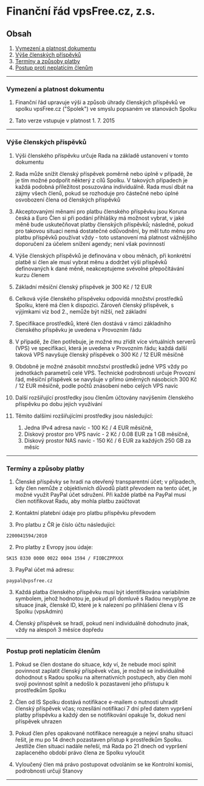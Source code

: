Finanční řád vpsFree.cz, z.s.
=============================

## Obsah
1. [Vymezení a platnost dokumentu](#vymezení-a-platnost-dokumentu)
2. [Výše členských příspěvků](#výše-členských-příspěvků)
3. [Termíny a způsoby platby](#termíny-a-způsoby-platby)
4. [Postup proti neplatícím členům](#postup-proti-neplatícím-členům)

---
### Vymezení a platnost dokumentu


1. Finanční řád upravuje výši a způsob úhrady členských příspěvků ve spolku
vpsFree.cz ("Spolek") ve smyslu popsaném ve stanovách Spolku

2. Tato verze vstupuje v platnost 1. 7. 2015

---
### Výše členských příspěvků


1. Výši členského příspěvku určuje Rada na základě ustanovení v tomto dokumentu

2. Rada může snížit členský příspěvek poměrně nebo úplně v případě, že je tím
možné podpořit některý z cílů Spolku. V takových případech je každá podobná
příležitost posuzována individuálně. Rada musí dbát na zájmy všech členů, pokud
se rozhoduje pro částečné nebo úplné osvobození člena od členských příspěvků

3. Akceptovanými měnami pro platbu členského příspěvku jsou Koruna česká a Euro
Člen si při podání přihlášky má možnost vybrat, v jaké měně bude uskutečňovat
platby členských příspěvků; následně, pokud pro takovou situaci nemá dostatečné
odůvodnění, by měl tuto měnu pro platbu příspěvků používat vždy - toto
ustanovení má platnost vážnějšího doporučení za účelem snížení agendy; není
však povinností

4. Výše členských příspěvků je definována v obou měnách, při konkrétní platbě
si člen ale musí vybrat měnu a dodržet výši příspěvků definovaných k dané měně,
neakceptujeme svévolné přepočítávání kurzu členem

5. Základní měsíční členský příspěvek je 300 Kč / 12 EUR

6. Celková výše členského příspěveku odpovídá množství prostředků Spolku,
které má člen k dispozici. Zároveň členský příspěvek,
s výjimkami viz bod 2., nemůže být nižší, než základní

7. Specifikace prostředků, které člen dostává v rámci základního členského
příspěvku je uvedena v Provozním řádu

8. V případě, že člen potřebuje, je možné mu zřídit více virtuálních serverů
(VPS) ve specifikaci, která je uvedena v Provozním řádu; každá další taková
VPS navyšuje členský příspěvek o 300 Kč / 12 EUR měsíčně

9. Obdobně je možné znásobit množství prostředků jedné VPS vždy po jednotkách
parametrů celé VPS. Technické podrobnosti určuje Provozní řád, měsíční
příspěvek se navyšuje v přímo úměrných násobcích 300 Kč / 12 EUR  měsíčně,
podle počtů znásobení nebo celých VPS navíc

10. Další rozšiřující prostředky jsou členům účtovány navýšením členského
příspěvku po dobu jejich využívání

11. Těmito dalšími rozšiřujícími prostředky jsou následující:
    1. Jedna IPv4 adresa navíc - 100 Kč / 4 EUR měsíčně,
    2. Diskový prostor pro VPS navíc - 2 Kč / 0.08 EUR za 1 GB měsíčně,
    3. Diskový prostor NAS navíc - 150 Kč / 6 EUR za každých 250 GB za měsíc
---
### Termíny a způsoby platby


1. Členské příspěvky se hradí na otevřený transparentní účet; v případech, kdy
člen nemůže z objektivních důvodů platit převodem na tento účet, je možné využít
PayPal účet sdružení. Při každé platbě na PayPal musí člen notifikovat Radu, aby
mohla platbu zaúčtovat

2. Kontaktní platební údaje pro platbu příspěvku převodem
  1. Pro platbu z ČR je číslo účtu následující:
```
2200041594/2010
```
  2. Pro platby z Evropy jsou údaje:
```
SK15 8330 0000 0022 0004 1594 / FIOBCZPPXXX
```

  3. PayPal účet má adresu:
```
paypal@vpsfree.cz
```

3. Každá platba členského příspěvku musí být identifikována variabilním
symbolem, jehož hodnotou je, pokud při domluvě s Radou nevyplyne ze situace
jinak, členské ID, které je k nalezení po přihlášení člena v IS Spolku
(vpsAdmin)

4. Členský příspěvek se hradí, pokud není individuálně dohodnuto jinak, vždy
na alespoň 3 měsíce dopředu
---
### Postup proti neplatícím členům


1. Pokud se člen dostane do situace, kdy ví, že nebude moci splnit povinnost
zaplatit členský příspěvek včas, je možné se individuálně dohodnout s Radou
spolku na alternativních postupech, aby člen mohl svoji povinnost splnit a
nedošlo k pozastavení jeho přístupu k prostředkům Spolku

2. Člen od IS Spolku dostává notifikace e-mailem o nutnosti uhradit členský
příspěvek včas; rozesílání notifikací 7 dní před datem vypršení platby příspěvku
a každý den se notifikování opakuje 1x, dokud není příspěvek uhrazen

3. Pokud člen přes opakované notifikace nereaguje a nejeví snahu situaci řešit,
je mu po 14 dnech pozastaven přístup k prostředkům Spolku. Jestliže člen situaci
nadále neřeší, má Rada po 21 dnech od vypršení zaplaceného období právo člena ze
Spolku vyloučit

4. Vyloučený člen má právo postupovat odvoláním se ke Kontrolní komisi,
podrobnosti určují Stanovy
---------
